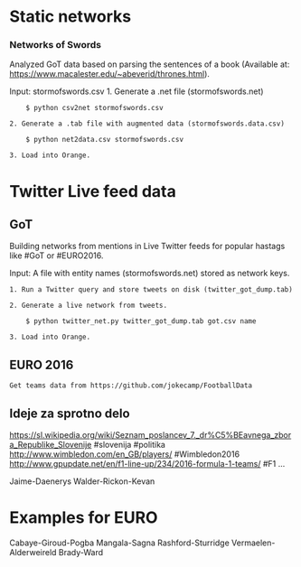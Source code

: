 
# Static networks

### Networks of Swords

Analyzed GoT data based on parsing the sentences of a book (Available at: https://www.macalester.edu/~abeverid/thrones.html).

Input: stormofswords.csv
    1. Generate a .net file (stormofswords.net)

        $ python csv2net stormofswords.csv

    2. Generate a .tab file with augmented data (stormofswords.data.csv)

        $ python net2data.csv stormofswords.csv

    3. Load into Orange.


# Twitter Live feed data

## GoT

Building networks from mentions in Live Twitter feeds for popular hastags like #GoT or #EURO2016.

Input: A file with entity names (stormofswords.net) stored as network keys.

    1. Run a Twitter query and store tweets on disk (twitter_got_dump.tab)

    2. Generate a live network from tweets.

        $ python twitter_net.py twitter_got_dump.tab got.csv name

    3. Load into Orange.


## EURO 2016

    Get teams data from https://github.com/jokecamp/FootballData

## Ideje za sprotno delo
https://sl.wikipedia.org/wiki/Seznam_poslancev_7._dr%C5%BEavnega_zbora_Republike_Slovenije #slovenija #politika
http://www.wimbledon.com/en_GB/players/ #Wimbledon2016
http://www.gpupdate.net/en/f1-line-up/234/2016-formula-1-teams/ #F1
...

Jaime-Daenerys
Walder-Rickon-Kevan


# Examples for EURO
Cabaye-Giroud-Pogba
Mangala-Sagna
Rashford-Sturridge
Vermaelen-Alderweireld
Brady-Ward
